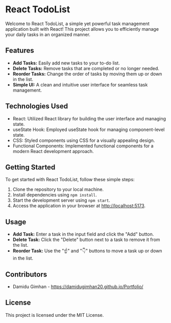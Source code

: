 # React TodoList

<p>Welcome to React TodoList, a simple yet powerful task management application built with React! This project allows you to efficiently manage your daily tasks in an organized manner.</p>

## Features
<ul>
  <li><strong>Add Tasks:</strong> Easily add new tasks to your to-do list.</li>
  <li><strong>Delete Tasks:</strong> Remove tasks that are completed or no longer needed.</li>
  <li><strong>Reorder Tasks:</strong> Change the order of tasks by moving them up or down in the list.</li>
  <li><strong>Simple UI:</strong> A clean and intuitive user interface for seamless task management.</li>
</ul>

## Technologies Used
<ul>
  <li>React: Utilized React library for building the user interface and managing state.</li>
  <li>useState Hook: Employed useState hook for managing component-level state.</li>
  <li>CSS: Styled components using CSS for a visually appealing design.</li>
  <li>Functional Components: Implemented functional components for a modern React development approach.</li>
</ul>

## Getting Started
<p>To get started with React TodoList, follow these simple steps:</p>

<ol>
  <li>Clone the repository to your local machine.</li>
  <li>Install dependencies using <code>npm install</code>.</li>
  <li>Start the development server using <code>npm start</code>.</li>
  <li>Access the application in your browser at <a href="http://localhost:5173">http://localhost:5173</a>.</li>
</ol>

## Usage
<ul>
  <li><strong>Add Task:</strong> Enter a task in the input field and click the "Add" button.</li>
  <li><strong>Delete Task:</strong> Click the "Delete" button next to a task to remove it from the list.</li>
  <li><strong>Reorder Task:</strong> Use the "☝" and "👇" buttons to move a task up or down in the list.</li>
</ul>

## Contributors
<ul>
  <li>Damidu Gimhan - <a href="https://damidugimhan20.github.io/Portfolio/">https://damidugimhan20.github.io/Portfolio/</a></li>
</ul>

## License
<p>This project is licensed under the MIT License.</p>
